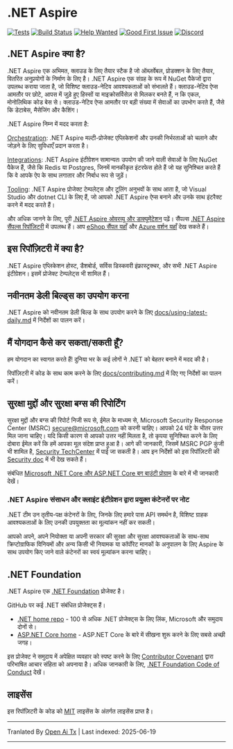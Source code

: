 # .NET Aspire

[![Tests](https://github.com/dotnet/aspire/actions/workflows/tests.yml/badge.svg?branch=main&event=push)](https://github.com/dotnet/aspire/actions/workflows/tests.yml)
[![Build Status](https://dev.azure.com/dnceng-public/public/_apis/build/status%2Fdotnet%2Faspire%2Fdotnet.aspire?branchName=main)](https://dev.azure.com/dnceng-public/public/_build/latest?definitionId=274&branchName=main)
[![Help Wanted](https://img.shields.io/github/issues/dotnet/aspire/help%20wanted?style=flat&color=%24EC820&label=help%20wanted)](https://github.com/dotnet/aspire/labels/help%20wanted)
[![Good First Issue](https://img.shields.io/github/issues/dotnet/aspire/good%20first%20issue?style=flat&color=%24EC820&label=good%20first%20issue)](https://github.com/dotnet/aspire/labels/good%20first%20issue)
[![Discord](https://img.shields.io/discord/732297728826277939?style=flat&logo=discord&logoColor=white&label=Join%20our%20Discord&labelColor=512bd4&color=cyan)](https://discord.com/invite/h87kDAHQgJ)

## .NET Aspire क्या है?

.NET Aspire एक अभिमत, क्लाउड के लिए तैयार स्टैक है जो ऑब्ज़र्वेबल, प्रोडक्शन के लिए तैयार, वितरित अनुप्रयोगों के निर्माण के लिए है। .NET Aspire एक संग्रह के रूप में NuGet पैकेजों द्वारा उपलब्ध कराया जाता है, जो विशिष्ट क्लाउड-नेटिव आवश्यकताओं को संभालते हैं। क्लाउड-नेटिव ऐप्स आमतौर पर छोटे, आपस में जुड़े हुए हिस्सों या माइक्रोसर्विसेज़ से मिलकर बनते हैं, न कि एकल, मोनोलिथिक कोड बेस से। क्लाउड-नेटिव ऐप्स आमतौर पर बड़ी संख्या में सेवाओं का उपभोग करते हैं, जैसे कि डेटाबेस, मैसेजिंग और कैशिंग।

.NET Aspire निम्न में मदद करता है:

[Orchestration](https://learn.microsoft.com/dotnet/aspire/get-started/aspire-overview?#orchestration): .NET Aspire मल्टी-प्रोजेक्ट एप्लिकेशनों और उनकी निर्भरताओं को चलाने और जोड़ने के लिए सुविधाएँ प्रदान करता है।

[Integrations](https://learn.microsoft.com/dotnet/aspire/get-started/aspire-overview?#net-aspire-integrations): .NET Aspire इंटीग्रेशन सामान्यतः उपयोग की जाने वाली सेवाओं के लिए NuGet पैकेज हैं, जैसे कि Redis या Postgres, जिनमें मानकीकृत इंटरफेस होते हैं जो यह सुनिश्चित करते हैं कि वे आपके ऐप के साथ लगातार और निर्बाध रूप से जुड़ें।

[Tooling](https://learn.microsoft.com/dotnet/aspire/get-started/aspire-overview?#project-templates-and-tooling): .NET Aspire प्रोजेक्ट टेम्पलेट्स और टूलिंग अनुभवों के साथ आता है, जो Visual Studio और dotnet CLI के लिए हैं, जो आपको .NET Aspire ऐप्स बनाने और उनके साथ इंटरैक्ट करने में मदद करते हैं।

और अधिक जानने के लिए, पूरी [.NET Aspire ओवरव्यू और डाक्यूमेंटेशन](https://learn.microsoft.com/dotnet/aspire/) पढ़ें। सैंपल्स [.NET Aspire सैंपल्स रिपॉज़िटरी](https://github.com/dotnet/aspire-samples) में उपलब्ध हैं। आप [eShop सैंपल यहाँ](https://github.com/dotnet/eshop) और [Azure वर्शन यहाँ](https://github.com/Azure-Samples/eShopOnAzure) देख सकते हैं।

## इस रिपॉज़िटरी में क्या है?

.NET Aspire एप्लिकेशन होस्ट, डैशबोर्ड, सर्विस डिस्कवरी इंफ्रास्ट्रक्चर, और सभी .NET Aspire इंटीग्रेशन। इसमें प्रोजेक्ट टेम्पलेट्स भी शामिल हैं।

## नवीनतम डेली बिल्ड्स का उपयोग करना

.NET Aspire को नवीनतम डेली बिल्ड के साथ उपयोग करने के लिए [docs/using-latest-daily.md](https://raw.githubusercontent.com/dotnet/aspire/main/docs/using-latest-daily.md) में निर्देशों का पालन करें।

## मैं योगदान कैसे कर सकता/सकती हूँ?

हम योगदान का स्वागत करते हैं! दुनिया भर के कई लोगों ने .NET को बेहतर बनाने में मदद की है।

रिपॉज़िटरी में कोड के साथ काम करने के लिए [docs/contributing.md](https://raw.githubusercontent.com/dotnet/aspire/main/docs/contributing.md) में दिए गए निर्देशों का पालन करें।

## सुरक्षा मुद्दों और सुरक्षा बग्स की रिपोर्टिंग

सुरक्षा मुद्दों और बग्स की रिपोर्ट निजी रूप से, ईमेल के माध्यम से, Microsoft Security Response Center (MSRC) <secure@microsoft.com> को करनी चाहिए। आपको 24 घंटे के भीतर उत्तर मिल जाना चाहिए। यदि किसी कारण से आपको उत्तर नहीं मिलता है, तो कृपया सुनिश्चित करने के लिए दोबारा ईमेल करें कि हमें आपका मूल संदेश प्राप्त हुआ है। आगे की जानकारी, जिसमें MSRC PGP कुंजी भी शामिल है, [Security TechCenter](https://www.microsoft.com/msrc/faqs-report-an-issue) में पाई जा सकती है। आप इन निर्देशों को इस रिपॉज़िटरी की [Security doc](https://raw.githubusercontent.com/dotnet/aspire/main/SECURITY.md) में भी देख सकते हैं।

संबंधित [Microsoft .NET Core और ASP.NET Core बग बाउंटी प्रोग्राम](https://www.microsoft.com/msrc/bounty-dot-net-core) के बारे में भी जानकारी देखें।

### .NET Aspire संसाधन और क्लाइंट इंटीग्रेशन द्वारा प्रयुक्त कंटेनरों पर नोट

.NET टीम उन तृतीय-पक्ष कंटेनरों के लिए, जिनके लिए हमारे पास API समर्थन है, विशिष्ट ग्राहक आवश्यकताओं के लिए उनकी उपयुक्तता का मूल्यांकन नहीं कर सकती।

आपको अपने, अपने नियोक्ता या अपनी सरकार की सुरक्षा और सुरक्षा आवश्यकताओं के साथ-साथ क्रिप्टोग्राफिक विनियमों और अन्य किसी भी नियामक या कॉर्पोरेट मानकों के अनुपालन के लिए Aspire के साथ उपयोग किए जाने वाले कंटेनरों का स्वयं मूल्यांकन करना चाहिए।

## .NET Foundation

.NET Aspire एक [.NET Foundation](https://www.dotnetfoundation.org/projects) प्रोजेक्ट है।

GitHub पर कई .NET संबंधित प्रोजेक्ट्स हैं।

* [.NET home repo](https://github.com/Microsoft/dotnet) - 100 से अधिक .NET प्रोजेक्ट्स के लिए लिंक, Microsoft और समुदाय दोनों से।
* [ASP.NET Core home](https://docs.microsoft.com/aspnet/core) - ASP.NET Core के बारे में सीखना शुरू करने के लिए सबसे अच्छी जगह।

इस प्रोजेक्ट ने समुदाय में अपेक्षित व्यवहार को स्पष्ट करने के लिए [Contributor Covenant](https://contributor-covenant.org) द्वारा परिभाषित आचार संहिता को अपनाया है। अधिक जानकारी के लिए, [.NET Foundation Code of Conduct](https://www.dotnetfoundation.org/code-of-conduct) देखें।

## लाइसेंस

इस रिपॉज़िटरी के कोड को [MIT](https://raw.githubusercontent.com/dotnet/aspire/main/LICENSE.TXT) लाइसेंस के अंतर्गत लाइसेंस प्राप्त है।


---

Tranlated By [Open Ai Tx](https://github.com/OpenAiTx/OpenAiTx) | Last indexed: 2025-06-19

---